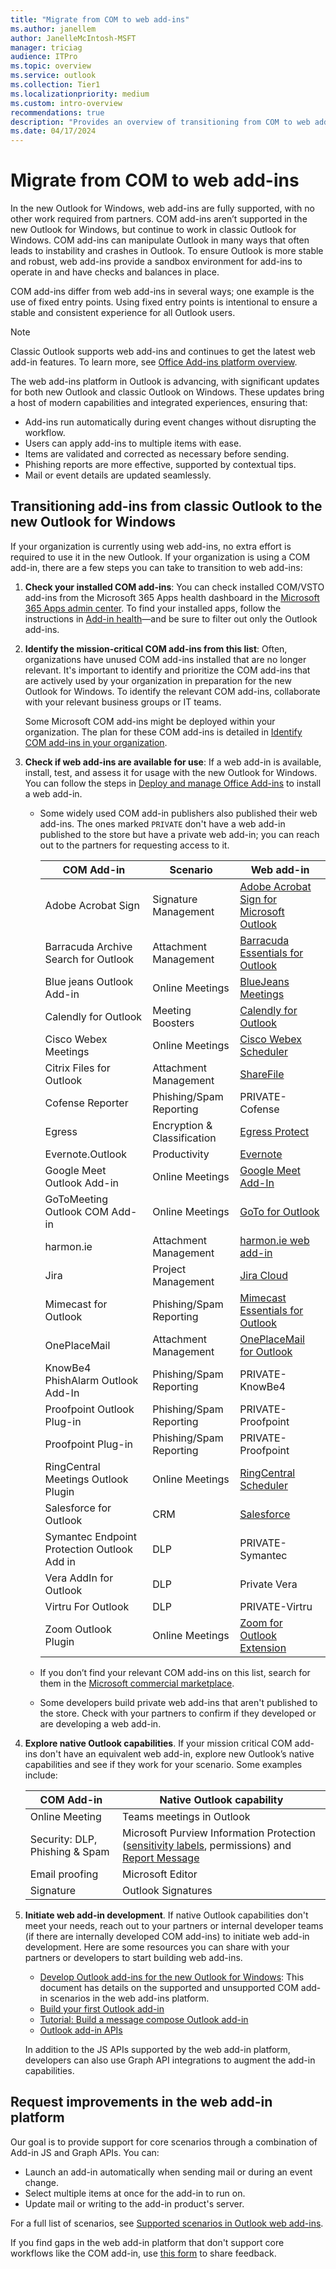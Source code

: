 ```yaml
---
title: "Migrate from COM to web add-ins"
ms.author: janellem
author: JanelleMcIntosh-MSFT
manager: triciag
audience: ITPro
ms.topic: overview
ms.service: outlook
ms.collection: Tier1
ms.localizationpriority: medium
ms.custom: intro-overview
recommendations: true
description: "Provides an overview of transitioning from COM to web add-ins in Outlook"
ms.date: 04/17/2024
---
```


# Migrate from COM to web add-ins

In the new Outlook for Windows, web add-ins are fully supported, with no other work required from partners. COM add-ins aren’t supported in the new Outlook for Windows, but continue to work in classic Outlook for Windows. COM add-ins can manipulate Outlook in many ways that often leads to instability and crashes in Outlook. To ensure Outlook is more stable and robust, web add-ins provide a sandbox environment for add-ins to operate in and have checks and balances in place.

COM add-ins differ from web add-ins in several ways; one example is the use of fixed entry points. Using fixed entry points is intentional to ensure a stable and consistent experience for all Outlook users.

> [!NOTE]
> Classic Outlook supports web add-ins and continues to get the latest web add-in features. To learn more, see [Office Add-ins platform overview](/office/dev/add-ins/overview/office-add-ins).

The web add-ins platform in Outlook is advancing, with significant updates for both new Outlook and classic Outlook on Windows. These updates bring a host of modern capabilities and integrated experiences, ensuring that:

- Add-ins run automatically during event changes without disrupting the workflow.
- Users can apply add-ins to multiple items with ease.
- Items are validated and corrected as necessary before sending.
- Phishing reports are more effective, supported by contextual tips.
- Mail or event details are updated seamlessly.

## Transitioning add-ins from classic Outlook to the new Outlook for Windows

If your organization is currently using web add-ins, no extra effort is required to use it in the new Outlook. If your organization is using a COM add-in, there are a few steps you can take to transition to web add-ins:

1. **Check your installed COM add-ins**: You can check installed COM/VSTO add-ins from the Microsoft 365 Apps health dashboard in the [Microsoft 365 Apps admin center](https://config.office.com/). To find your installed apps, follow the instructions in [Add-in health](/DeployOffice/admincenter/microsoft-365-apps-health#add-in-health)—and be sure to filter out only the Outlook add-ins.
2. **Identify the mission-critical COM add-ins from this list**: Often, organizations have unused COM add-ins installed that are no longer relevant. It's important to identify and prioritize the COM add-ins that are actively used by your organization in preparation for the new Outlook for Windows. To identify the relevant COM add-ins, collaborate with your relevant business groups or IT teams.

   Some Microsoft COM add-ins might be deployed within your organization. The plan for these COM add-ins is detailed in [Identify COM add-ins in your organization](state-of-com-add-ins.md).

3. **Check if web add-ins are available for use**: If a web add-in is available, install, test, and assess it for usage with the new Outlook for Windows. You can follow the steps in [Deploy and manage Office Add-ins](/microsoft-365/admin/manage/office-addins) to install a web add-in.

   - Some widely used COM add-in publishers also published their web add-ins. The ones marked `PRIVATE` don't have a web add-in published to the store but have a private web add-in; you can reach out to the partners for requesting access to it.

      | COM Add-in                              | Scenario               | Web add-in                          |
      |-----------------------------------------|------------------------|-------------------------------------|
      | Adobe Acrobat Sign                      | Signature Management   | [Adobe Acrobat Sign for Microsoft Outlook](https://appsource.microsoft.com/product/office365/wa104381158) |
      | Barracuda Archive Search for Outlook    | Attachment Management  | [Barracuda Essentials for Outlook](https://appsource.microsoft.com/product/office365/wa104381249)    |
      | Blue jeans Outlook Add-in               | Online Meetings        | [BlueJeans Meetings](https://appsource.microsoft.com/product/office365/wa104381523)                  |
      | Calendly for Outlook                    | Meeting Boosters       | [Calendly for Outlook](https://appsource.microsoft.com/product/office365/wa104381446)                |
      | Cisco Webex Meetings                    | Online Meetings        | [Cisco Webex Scheduler](https://appsource.microsoft.com/product/office365/wa104382035)               |
      | Citrix Files for Outlook                | Attachment Management  | [ShareFile](https://appsource.microsoft.com/product/office365/wa104380913)                           |
      | Cofense Reporter                        | Phishing/Spam Reporting| PRIVATE- Cofense                    |
      | Egress                                  | Encryption & Classification | [Egress Protect](https://appsource.microsoft.com/product/office365/wa104381968)               |
      | Evernote.Outlook                        | Productivity           | [Evernote](https://appsource.microsoft.com/product/office365/wa104379617)                            |
      | Google Meet Outlook Add-in              | Online Meetings        | [Google Meet Add-In](https://appsource.microsoft.com/product/office365/wa104381851)                  |
      | GoToMeeting Outlook COM Add-in          | Online Meetings        | [GoTo for Outlook](https://appsource.microsoft.com/product/office365/WA200001676)                    |
      | harmon.ie                               | Attachment Management  | [harmon.ie web add-in](https://appsource.microsoft.com/product/office365/wa103004101)                |
      | Jira                                    | Project Management     | [Jira Cloud](https://appsource.microsoft.com/product/office365/wa200002140)                          |
      | Mimecast for Outlook                    | Phishing/Spam Reporting| [Mimecast Essentials for Outlook](https://appsource.microsoft.com/product/office365/wa200002175)     |
      | OnePlaceMail                            | Attachment Management  | [OnePlaceMail for Outlook](https://appsource.microsoft.com/product/office365/wa104380723)            |
      | KnowBe4 PhishAlarm Outlook Add-In       | Phishing/Spam Reporting| PRIVATE-KnowBe4                     |
      | Proofpoint Outlook Plug-in              | Phishing/Spam Reporting| PRIVATE-Proofpoint                  |
      | Proofpoint Plug-in                      | Phishing/Spam Reporting| PRIVATE-Proofpoint                  |
      | RingCentral Meetings Outlook Plugin     | Online Meetings        | [RingCentral Scheduler](https://appsource.microsoft.com/product/office365/wa200001471)               |
      | Salesforce for Outlook                  | CRM                    | [Salesforce](https://appsource.microsoft.com/product/office365/wa104379334)                          |
      | Symantec Endpoint Protection Outlook Add in | DLP                | PRIVATE-Symantec                    |
      | Vera AddIn for Outlook                  | DLP                    | Private Vera                        |
      | Virtru For Outlook                      | DLP                    | PRIVATE-Virtru                      |
      | Zoom Outlook Plugin                     | Online Meetings        | [Zoom for Outlook Extension](https://appsource.microsoft.com/product/office365/wa104381712)          |

   - If you don’t find your relevant COM add-ins on this list, search for them in the [Microsoft commercial marketplace](https://appsource.microsoft.com/home).

   - Some developers build private web add-ins that aren't published to the store. Check with your partners to confirm if they developed or are developing a web add-in.

4. **Explore native Outlook capabilities**. If your mission critical COM add-ins don't have an equivalent web add-in, explore new Outlook’s native capabilities and see if they work for your scenario. Some examples include:

   | COM Add-in                                  | Native Outlook capability                                          |
   |---------------------------------------------|--------------------------------------------------------------------|
   | Online Meeting                              | Teams meetings in Outlook                                          |
   | Security: DLP, Phishing & Spam             | Microsoft Purview Information Protection ([sensitivity labels](/purview/create-sensitivity-labels), permissions) and [Report Message](/office/dev/add-ins/outlook/spam-reporting) |
   | Email proofing                              | Microsoft Editor                                                   |
   | Signature                                   | Outlook Signatures                                                 |

5. **Initiate web add-in development**. If native Outlook capabilities don't meet your needs, reach out to your partners or internal developer teams (if there are internally developed COM add-ins) to initiate web add-in development. Here are some resources you can share with your partners or developers to start building web add-ins.
   - [Develop Outlook add-ins for the new Outlook for Windows](/office/dev/add-ins/outlook/one-outlook): This document has details on the supported and unsupported COM add-in scenarios in the web add-ins platform.
   - [Build your first Outlook add-in](/office/dev/add-ins/quickstarts/outlook-quickstart?tabs=yeomangenerator)
   - [Tutorial: Build a message compose Outlook add-in](/office/dev/add-ins/tutorials/outlook-tutorial)
   - [Outlook add-in APIs](/office/dev/add-ins/outlook/apis)

   In addition to the JS APIs supported by the web add-in platform, developers can also use Graph API integrations to augment the add-in capabilities.

## Request improvements in the web add-in platform

Our goal is to provide support for core scenarios through a combination of Add-in JS and Graph APIs. You can:

- Launch an add-in automatically when sending mail or during an event change.
- Select multiple items at once for the add-in to run on.
- Update mail or writing to the add-in product's server.

For a full list of scenarios, see [Supported scenarios in Outlook web add-ins](/office/dev/add-ins/outlook/one-outlook#supported-scenarios-in-outlook-web-add-ins).

If you find gaps in the web add-in platform that don't support core workflows like the COM add-in, use [this form](https://forms.office.com/Pages/ResponsePage.aspx?id=v4j5cvGGr0GRqy180BHbR30HUvi_P4FFlU1eu9jg8INURUhWVkJHVEpRMURVUzNQWUdJS0g1U1NOOC4u) to share feedback.
